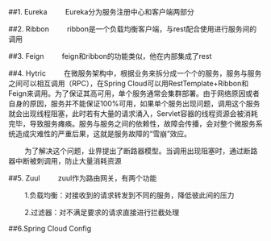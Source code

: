 ##1. Eureka
&#8195;&#8195;
Eureka分为服务注册中心和客户端两部分
  
##2. Ribbon
&#8195;&#8195;
ribbon是一个负载均衡客户端，与rest配合使用进行服务间的调用

##3. Feign
&#8195;&#8195;
feign和ribbon的功能类似，他在内部集成了rest

##4. Hytric
&#8195;&#8195;
在微服务架构中，根据业务来拆分成一个个的服务，服务与服务之间可以相互调用（RPC），在Spring Cloud可以用RestTemplate+Ribbon和Feign来调用。为了保证其高可用，单个服务通常会集群部署。由于网络原因或者自身的原因，服务并不能保证100%可用，如果单个服务出现问题，调用这个服务就会出现线程阻塞，此时若有大量的请求涌入，Servlet容器的线程资源会被消耗完毕，导致服务瘫痪。服务与服务之间的依赖性，故障会传播，会对整个微服务系统造成灾难性的严重后果，这就是服务故障的“雪崩”效应。

&#8195;&#8195;
为了解决这个问题，业界提出了断路器模型。当调用出现阻塞时，通过断路器中断被刺调用，防止大量消耗资源

##5. Zuul
&#8195;&#8195;
zuul作为路由网关，有两个功能

&#8195;&#8195;
1.负载均衡：对接收到的请求转发到不同的服务，降低彼此间的压力

&#8195;&#8195;
2.过滤器：对不满足要求的请求直接进行拦截处理

##6.Spring Cloud Config
